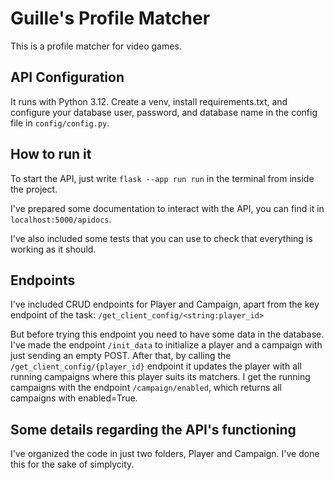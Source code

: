 # Guille's Profile Matcher

This is a profile matcher for video games. 

## API Configuration
It runs with Python 3.12. Create a venv, install requirements.txt, and configure your database user, password, and database name in the config file in `config/config.py`.

## How to run it
To start the API, just write `flask --app run run` in the terminal from inside the project. 

I've prepared some documentation to interact with the API, you can find it in `localhost:5000/apidocs`.

I've also included some tests that you can use to check that everything is working as it should.


## Endpoints
I've included CRUD endpoints for Player and Campaign, apart from the key endpoint of the task: `/get_client_config/<string:player_id>`

But before trying this endpoint you need to have some data in the database. I've made the endpoint `/init_data` to initialize a player and a campaign with just sending an empty POST.
After that, by calling the `/get_client_config/{player_id}` endpoint it updates the player with all running campaigns where this player suits its matchers. 
I get the running campaigns with the endpoint `/campaign/enabled`, which returns all campaigns with enabled=True.


## Some details regarding the API's functioning

I've organized the code in just two folders, Player and Campaign. I've done this for the sake of simplycity.
  

